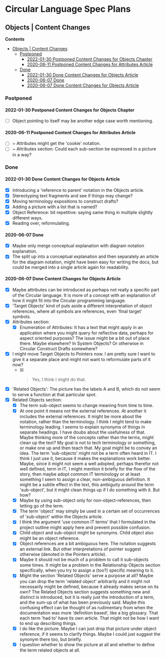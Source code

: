 Circular Language Spec Plans
============================

Objects | Content Changes
-------------------------

__Contents__

- [Objects | Content Changes](#objects--content-changes)
    - [Postponed](#postponed)
        - [2022-01-30 Postponed Content Changes for Objects Chapter](#2022-01-30-postponed-content-changes-for-objects-chapter)
        - [2020-06-11 Postponed Content Changes for Attributes Article](#2020-06-11-postponed-content-changes-for-attributes-article)
    - [Done](#done)
        - [2022-01-30 Done Content Changes for Objects Article](#2022-01-30-done-content-changes-for-objects-article)
        - [2020-06-07 Done](#2020-06-07-done)
        - [2020-06-07 Done Content Changes for Objects Article](#2020-06-07-done-content-changes-for-objects-article)

### Postponed

#### 2022-01-30 Postponed Content Changes for Objects Chapter

- [ ] Object pointing to itself may be another edge case worth mentioning.

#### 2020-06-11 Postponed Content Changes for Attributes Article

- [ ] ~ Attributes might get the 'cookie' notation.
- [ ] ~ Attributes section: Could each sub-section be expressed in a picture in a way?

### Done

#### 2022-01-30 Done Content Changes for Objects Article

- [x] Introducing a 'reference to parent' notation in the Objects article.
- [x] Stereotyping text fragments and see if things may change?
- [x] Moving terminology expositions to construct drafts?
- [x] Adding a picture with a list that is named?
- [x] Object Reference: bit repetitive: saying same thing in multiple slightly different ways.
- [x] Reading over, reformulating.

#### 2020-06-07 Done 

- [x] Maybe only merge conceptual explanation with diagram notation explanation.
- [x] The split up into a conceptual explanation and then separately an article for the diagram notation, might have been easy for writing the docs, but could be merged into a single article again for readability.

#### 2020-06-07 Done Content Changes for Objects Article

- [x] Maybe attributes can be introduced as perhaps not really a specific part of the Circular language. It is more of a concept with an explanation of how it might fit into the Circular programming language.
- [x] 'Target Objects' kind of puts aside a different interpretation of object references, where all symbols are references, even 'final target' symbols.
- [x] Attributes section:
    - [x] Enumeration of Attributes:    It has a text that might apply in an application where you might query for reflective data, perhaps for aspect oriented purposes? The issue might be a bit out of place there. Maybe elsewhere? In System Objects? Or otherwise in Circular Construct Drafts somewhere?
- [x] I might move Target Objects to Pointers now. I am pretty sure I want to give it a separate place and might not want to reformulate parts of it now?
    - [x] > Yes, I think I might do that.
- [x] 'Related Objects': The picture has the labels A and B, which do not seem to serve a function at that particular spot.
- [x] Related Objects section:
    - [x] The term sub-object seems to change meaning from time to time.
    - [x] At one point it means not the external references. At another it includes the external references. It might be more about the notation, rather than the terminology. I think I might tend to make terminology leading. I seems to explain synonyms of things in separate headings. I have doubs about the usefulness of that. Maybe thinking more of the concepts rather than the terms, might clean up the text? My goal is not to tech terminology or something, or make one up and then teach that. My goal might be to convey an idea. The term 'sub-objects' might not be a term often heard in IT. I think I just use it, because it makes the explanations work better. Maybe, since it might not seem a well adopted, perhaps therefor not well defined, term in IT, I might mention it briefly for the flow of the story, then maybe adopt common IT terminology or at least something I seem to assign a clear, non-ambiguous definition. It might be a subtle effect in the text, this ambiguity around the term 'sub-object', but it might clean things up if I do something with it. But how? 
    - [x] Maybe by using sub-object only for non-object-references, then letting go of the term. 
    - [x] The term 'object' may simply be used in a certain set of occurrences of 'sub-object' within the Objects article.
    - [x] I think the argument 'use common IT terms' that I formulated in the project outline might apply here and prevent possible confusion.
    - [x] Child object and sub-object might be synonyms. Child object also might be an object reference.
    - [x] Object references are a bit ambiguous here. The notation suggests an external link. But other interpretations of pointer suggest otherwise (denoted in the Pointers article).
    - [x] Maybe it should not be much of a problem to call it sub-objects some times. It might be a problem in the Relationship Objects section specifically, when you try to assign a (too?) specific meaning to it.
    - [x] Might the section 'Related Objects' serve a purpose at all? Maybe you can drop the term 'related object' arbitrarily and it might not necessarily might be defined, because it already makes sense on its own? The Related Objects section suggests something new and distinct is introduced, but it is really just the introduction of a term, and the sum-up of what has been previously said. Maybe this confusing effect can be thought of as rudimentary from when the documentation was more 'definition based', like a big glossary. That each term 'had to' have its own article. That might not be how I want to end up describing things.
    - [x] I do like the picture. Maybe I can just drop that picture under object reference, if it seems to clarify things. Maybe I could just suggest the synonym there too, but briefly.
    - [x] I question whether to show the picture at all and whether to define the term related objects at all.